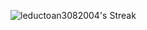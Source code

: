 ![leductoan3082004's Streak](https://github-readme-streak-stats.herokuapp.com/?user=leductoan3082004&theme=tokyonight&hide_border=false)
